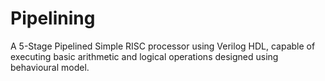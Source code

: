 # Pipelining
A 5-Stage Pipelined Simple RISC processor using Verilog HDL, capable of executing basic arithmetic and logical operations designed using behavioural model.
